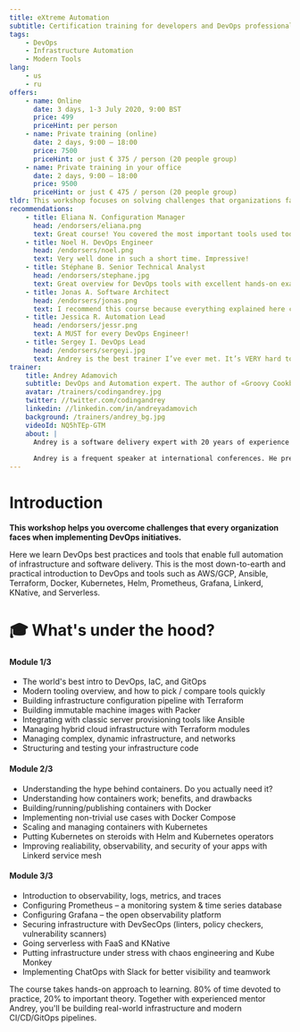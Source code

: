 ```yaml
---
title: eXtreme Automation
subtitle: Certification training for developers and DevOps professionals.
tags: 
    - DevOps
    - Infrastructure Automation
    - Modern Tools
lang:
    - us
    - ru
offers:
    - name: Online
      date: 3 days, 1-3 July 2020, 9:00 BST
      price: 499
      priceHint: per person
    - name: Private training (online)
      date: 2 days, 9:00 – 18:00
      price: 7500
      priceHint: or just € 375 / person (20 people group)      
    - name: Private training in your office
      date: 2 days, 9:00 – 18:00
      price: 9500
      priceHint: or just € 475 / person (20 people group)
tldr: This workshop focuses on solving challenges that organizations face when implementing DevOps initiatives. It introduces principles of DevOps and tools that help reach full automation of infrastructure provisioning and software delivery. Theoretical background as well as practical hands-on examples of tools like AWS/GCP, Ansible, Terraform, Docker, Kubernetes, Helm, Prometheus, Grafana, Linkerd, KNative, Serverless and many others are given during this workshop.
recommendations:
    - title: Eliana N. Configuration Manager
      head: /endorsers/eliana.png
      text: Great course! You covered the most important tools used today for infrastructure automation. I loved the format, keep rocking!
    - title: Noel H. DevOps Engineer 
      head: /endorsers/noel.png
      text: Very well done in such a short time. Impressive!
    - title: Stéphane B. Senior Technical Analyst
      head: /endorsers/stephane.jpg
      text: Great overview for DevOps tools with excellent hands-on examples. I appreciated the interactivity and organisation!
    - title: Jonas A. Software Architect
      head: /endorsers/jonas.png
      text: I recommend this course because everything explained here can be put into practice on a production environment the next day.
    - title: Jessica R. Automation Lead
      head: /endorsers/jessr.png
      text: A MUST for every DevOps Engineer!
    - title: Sergey I. DevOps Lead 
      head: /endorsers/sergeyi.jpg
      text: Andrey is the best trainer I’ve ever met. It’s VERY hard to find a trainer who is expert in the field AND has superb teaching skills. Highly recommended!
trainer:
    title: Andrey Adamovich
    subtitle: DevOps and Automation expert. The author of «Groovy Cookbook»
    avatar: /trainers/codingandrey.jpg
    twitter: //twitter.com/codingandrey
    linkedin: //linkedin.com/in/andreyadamovich
    background: /trainers/andrey_bg.jpg
    videoId: NQ5hTEp-GTM
    about: |
      Andrey is a software delivery expert with 20 years of experience in enterprise software development. He works as a free-lance DevOps consultant for Forture 500 customers, offering his expertise in implementing DevOps initiatives, selecting automation tooling, switching to infrastructure-as-code and immutable infrastructure and constructing software delivery pipelines.
      
      Andrey is a frequent speaker at international conferences. He presented at more than 60 events in 19 countries. He is one of the leaders of LatCraft - Latvian Software Craftsmanship Community as well as co-founder and organizer of DevTernity  conference.
---
```


# Introduction

**This workshop helps you overcome challenges that every organization faces when implementing DevOps initiatives.** 

Here we learn DevOps best practices and tools that enable full automation of infrastructure and software delivery. This is the most down-to-earth and practical introduction to DevOps and tools such as AWS/GCP, Ansible, Terraform, Docker, Kubernetes, Helm, Prometheus, Grafana, Linkerd, KNative, and Serverless.


# 🎓 What's under the hood?

#### Module 1/3

- The world's best intro to DevOps, IaC, and GitOps
- Modern tooling overview, and how to pick / compare tools quickly
- Building infrastructure configuration pipeline with Terraform
- Building immutable machine images with Packer
- Integrating with classic server provisioning tools like Ansible
- Managing hybrid cloud infrastructure with Terraform modules
- Managing complex, dynamic infrastructure, and networks
- Structuring and testing your infrastructure code

#### Module 2/3

- Understanding the hype behind containers. Do you actually need it? 
- Understanding how containers work; benefits, and drawbacks
- Building/running/publishing containers with Docker
- Implementing non-trivial use cases with Docker Compose
- Scaling and managing containers with Kubernetes
- Putting Kubernetes on steroids with Helm and Kubernetes operators
- Improving realiability, observability, and security of your apps with Linkerd service mesh

#### Module 3/3
- Introduction to observability, logs, metrics, and traces
- Configuring Prometheus – a monitoring system & time series database
- Configuring Grafana – the open observability platform
- Securing infrastructure with DevSecOps (linters, policy checkers, vulnerability scanners)
- Going serverless with FaaS and KNative
- Putting infrastructure under stress with chaos engineering and Kube Monkey
- Implementing ChatOps with Slack for better visibility and teamwork

<div class="notification is-info is-light">

The course takes hands-on approach to learning. 80% of time devoted to practice, 20% to important theory. Together with experienced mentor Andrey, you'll be building real-world infrastructure and modern CI/CD/GitOps pipelines.

</div>